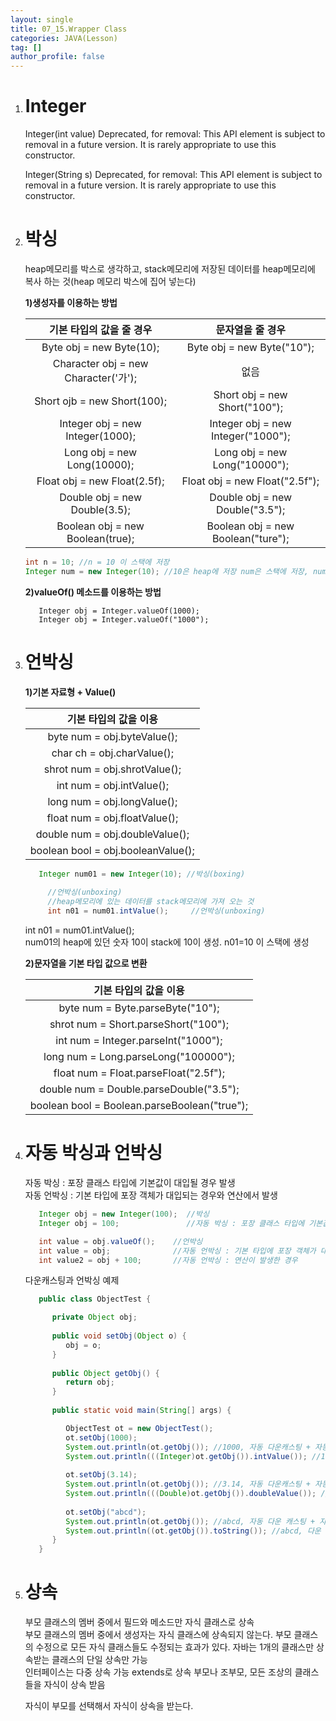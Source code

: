 ```yaml
---
layout: single
title: 07_15.Wrapper Class
categories: JAVA(Lesson)
tag: []
author_profile: false
---
```


1. # Integer
   Integer(int value)
   Deprecated, for removal: This API element is subject to removal in a future version. It is rarely appropriate to use this constructor.

   Integer(String s)
   Deprecated, for removal: This API element is subject to removal in a future version. It is rarely appropriate to use this constructor.

1. # 박싱
   heap메모리를 박스로 생각하고, stack메모리에 저장된 데이터를 heap메모리에 복사 하는 것(heap 메모리 박스에 집어 넣는다)   

   __1)생성자를 이용하는 방법__   

   |        기본 타입의 값을 줄 경우      |         문자열을 줄 경우         |
   |:----------------------------------:|:-------------------------------:|
   |       Byte obj = new Byte(10);     |    Byte obj = new Byte("10");   |
   |Character obj = new Character('가');|               없음               |
   |     Short ojb = new Short(100);   |  Short obj = new Short("100");   |
   | Integer obj = new Integer(1000);  |Integer obj = new Integer("1000");|
   |    Long obj = new Long(10000);    |   Long obj = new Long("10000");  |
   |    Float obj = new Float(2.5f);   |  Float obj = new Float("2.5f");  |
   |    Double obj = new Double(3.5);  |  Double obj = new Double("3.5"); |
   |  Boolean obj = new Boolean(true); |Boolean obj = new Boolean("ture");|

      ```java
      int n = 10; //n = 10 이 스택에 저장
      Integer num = new Integer(10); //10은 heap에 저장 num은 스택에 저장, num이 heap의 10을 가르킨다
   ```   

   __2)valueOf() 메소드를 이용하는 방법__
   ```
      Integer obj = Integer.valueOf(1000);
      Integer obj = Integer.valueOf("1000");
   ```

1. # 언박싱
   
   __1)기본 자료형 + Value()__   
   
   |        기본 타입의 값을 이용       |
   |:--------------------------------:|
   |    byte num = obj.byteValue();   |
   |     char ch = obj.charValue();    |
   |    shrot num = obj.shrotValue(); |
   |     int num = obj.intValue();    |
   |    long num = obj.longValue();   |
   |   float num = obj.floatValue();  |
   |  double num = obj.doubleValue(); |
   |boolean bool = obj.booleanValue();|   
      
   ```java
      Integer num01 = new Integer(10); //박싱(boxing)
		
		//언박싱(unboxing)
		//heap메모리에 있는 데이터를 stack메모리에 가져 오는 것
		int n01 = num01.intValue(); 	//언박싱(unboxing)
   ```   
   int n01 = num01.intValue();   
   num01의 heap에 있던 숫자 10이 stack에 10이 생성. n01=10 이 스택에 생성   

   __2)문자열을 기본 타입 값으로 변환__   

   |            기본 타입의 값을 이용            |
   |:------------------------------------------:|
   |        byte num = Byte.parseByte("10");    |
   |     shrot num = Short.parseShort("100");   |
   |     int num = Integer.parseInt("1000");    |
   |     long num = Long.parseLong("100000");   |
   |    float num = Float.parseFloat("2.5f");   |
   |   double num = Double.parseDouble("3.5");  |
   |boolean bool = Boolean.parseBoolean("true");|   

1. # 자동 박싱과 언박싱
   자동 박싱 : 포장 클래스 타입에 기본값이 대입될 경우 발생   
   자동 언박싱 : 기본 타입에 포장 객체가 대입되는 경우와 연산에서 발생   

   ```java
      Integer obj = new Integer(100);  //박싱
      Integer obj = 100;               //자동 박싱 : 포장 클래스 타입에 기본값이 대입된 경우

      int value = obj.valueOf();    //언박싱
      int value = obj;              //자동 언박싱 : 기본 타입에 포장 객체가 대입된 경우
      int value2 = obj + 100;       //자동 언박싱 : 연산이 발생한 경우

   ```   

   다운캐스팅과 언박싱 예제   
   ```java
      public class ObjectTest {

         private Object obj;
         
         public void setObj(Object o) {
            obj = o;
         }
         
         public Object getObj() { 
            return obj;
         }
         
         public static void main(String[] args) {

            ObjectTest ot = new ObjectTest();
            ot.setObj(1000);
            System.out.println(ot.getObj()); //1000, 자동 다운캐스팅 + 자동 언박싱
            System.out.println(((Integer)ot.getObj()).intValue()); //1000, 다운캐스팅 + 언박싱
            
            ot.setObj(3.14);
            System.out.println(ot.getObj()); //3.14, 자동 다운캐스팅 + 자동 언박싱
            System.out.println(((Double)ot.getObj()).doubleValue()); //3.14, 다운캐스팅 + 언박싱
            
            ot.setObj("abcd");
            System.out.println(ot.getObj()); //abcd, 자동 다운 캐스팅 + 자동 언박싱
            System.out.println((ot.getObj()).toString()); //abcd, 다운 캐스팅 + 언박싱
         }
      }
   ```

1. # 상속
   부모 클래스의 멤버 중에서 필드와 메소드만 자식 클래스로 상속   
   부모 클래스의 멤버 중에서 생성자는 자식 클래스에 상속되지 않는다.
   부모 클래스의 수정으로 모든 자식 클래스들도 수정되는 효과가 있다.
   자바는 1개의 클래스만 상속받는 클래스의 단일 상속만 가능   
   인터페이스는 다중 상속 가능
   extends로 상속
   부모나 조부모, 모든 조상의 클래스들을 자식이 상속 받음   
   
   자식이 부모를 선택해서 자식이 상속을 받는다.
